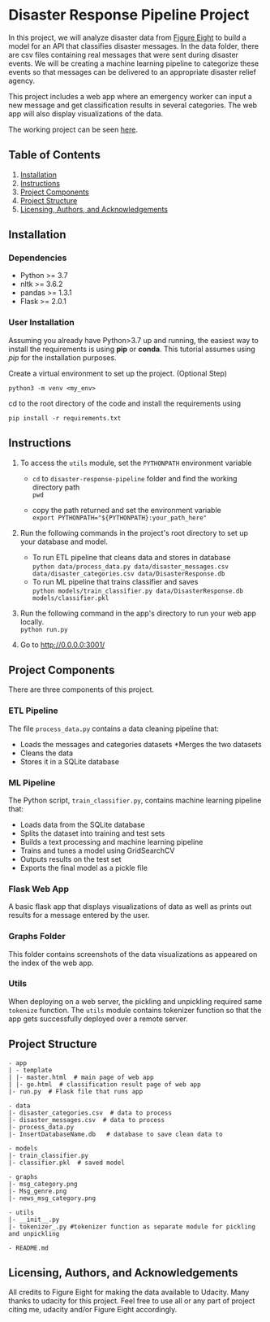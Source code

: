 # Disaster Response Pipeline Project

In this project, we will analyze disaster data from 
[Figure Eight](https://appen.com/) to build a model for an API that classifies 
disaster messages.
In the data folder, there are csv files containing real messages that were sent 
during disaster events. We will be creating a machine learning pipeline to 
categorize these events so that messages can be delivered to an appropriate 
disaster relief agency.

This project includes a web app where an emergency worker can input a new 
message and get classification results in several categories. 
The web app will also display visualizations of the data. 

The working project can be seen [here](http://ramshahjahangir.pythonanywhere.com/).

## Table of Contents
1. [Installation](#installation)
2. [Instructions](#instructions)
3. [Project Components](#project-components)
4. [Project Structure](#project-structure)
5. [Licensing, Authors, and Acknowledgements](#licensing-authors-and-acknowledgements)

## Installation
### Dependencies
* Python >= 3.7
* nltk >= 3.6.2
* pandas >= 1.3.1
* Flask >= 2.0.1

### User Installation
Assuming you already have Python>3.7 up and running, the easiest way to install 
the requirements is using **pip** or **conda**. This tutorial assumes using _pip_
for the installation purposes.

Create a virtual environment to set up the project. (Optional Step)

``
python3 -m venv <my_env>
``

cd to the root directory of the code and install the requirements using

``
pip install -r requirements.txt
``

## Instructions
1. To access the `utils` module, set the `PYTHONPATH` environment variable
   - `cd` to `disaster-response-pipeline` folder and find the working directory path\
     `pwd`
      
   - copy the path returned and set the environment variable\
       `export PYTHONPATH="${PYTHONPATH}:your_path_here"`
2. Run the following commands in the project's root directory to set up your database and model.

    - To run ETL pipeline that cleans data and stores in database\
        `python data/process_data.py data/disaster_messages.csv data/disaster_categories.csv data/DisasterResponse.db`
    - To run ML pipeline that trains classifier and saves\
        `python models/train_classifier.py data/DisasterResponse.db models/classifier.pkl`

3. Run the following command in the app's directory to run your web app locally.\
    `python run.py`

4. Go to http://0.0.0.0:3001/

## Project Components
There are three components of this project.

### ETL Pipeline
The file `process_data.py` contains a data cleaning pipeline that:

* Loads the messages and categories datasets
*Merges the two datasets
* Cleans the data
* Stores it in a SQLite database 

### ML Pipeline
The Python script, `train_classifier.py`, contains machine learning pipeline that:

* Loads data from the SQLite database
* Splits the dataset into training and test sets
* Builds a text processing and machine learning pipeline
* Trains and tunes a model using GridSearchCV
* Outputs results on the test set
* Exports the final model as a pickle file 

### Flask Web App

A basic flask app that displays visualizations of data as well as prints out 
results for a message entered by the user.

### Graphs Folder

This folder contains screenshots of the data visualizations as appeared on the 
index of the web app.

### Utils
When deploying on a web server, the pickling and unpickling required same
`tokenize` function. The `utils` module contains tokenizer 
function so that the app gets successfully deployed over a remote server. 

## Project Structure

```
- app
| - template
| |- master.html  # main page of web app
| |- go.html  # classification result page of web app
|- run.py  # Flask file that runs app

- data
|- disaster_categories.csv  # data to process 
|- disaster_messages.csv  # data to process
|- process_data.py
|- InsertDatabaseName.db   # database to save clean data to

- models
|- train_classifier.py
|- classifier.pkl  # saved model 

- graphs
|- msg_category.png
|- Msg_genre.png
|- news_msg_category.png

- utils
|- __init__.py
|- tokenizer_.py #tokenizer function as separate module for pickling and unpickling

- README.md

```

## Licensing, Authors, and Acknowledgements
All credits to Figure Eight for making the data available to Udacity. Many 
thanks to udacity for this project. Feel free to use all or any part of project
citing me, udacity and/or Figure Eight accordingly.
